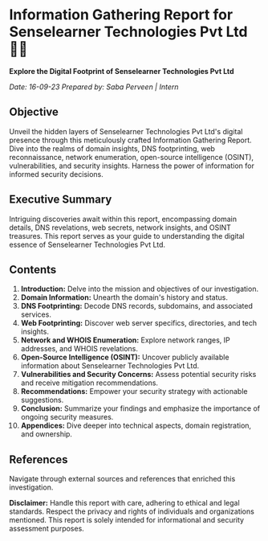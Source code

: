 # Information Gathering Report for Senselearner Technologies Pvt Ltd 🕵️‍♂️

**Explore the Digital Footprint of Senselearner Technologies Pvt Ltd**

*Date: 16-09-23*
*Prepared by: Saba Perveen | Intern*

## Objective
Unveil the hidden layers of Senselearner Technologies Pvt Ltd's digital presence through this meticulously crafted Information Gathering Report. Dive into the realms of domain insights, DNS footprinting, web reconnaissance, network enumeration, open-source intelligence (OSINT), vulnerabilities, and security insights. Harness the power of information for informed security decisions.

## Executive Summary
Intriguing discoveries await within this report, encompassing domain details, DNS revelations, web secrets, network insights, and OSINT treasures. This report serves as your guide to understanding the digital essence of Senselearner Technologies Pvt Ltd.

## Contents
1. **Introduction:** Delve into the mission and objectives of our investigation.
2. **Domain Information:** Unearth the domain's history and status.
3. **DNS Footprinting:** Decode DNS records, subdomains, and associated services.
4. **Web Footprinting:** Discover web server specifics, directories, and tech insights.
5. **Network and WHOIS Enumeration:** Explore network ranges, IP addresses, and WHOIS revelations.
6. **Open-Source Intelligence (OSINT):** Uncover publicly available information about Senselearner Technologies Pvt Ltd.
7. **Vulnerabilities and Security Concerns:** Assess potential security risks and receive mitigation recommendations.
8. **Recommendations:** Empower your security strategy with actionable suggestions.
9. **Conclusion:** Summarize your findings and emphasize the importance of ongoing security measures.
10. **Appendices:** Dive deeper into technical aspects, domain registration, and ownership.

## References
Navigate through external sources and references that enriched this investigation.

**Disclaimer:**
Handle this report with care, adhering to ethical and legal standards. Respect the privacy and rights of individuals and organizations mentioned. This report is solely intended for informational and security assessment purposes.

